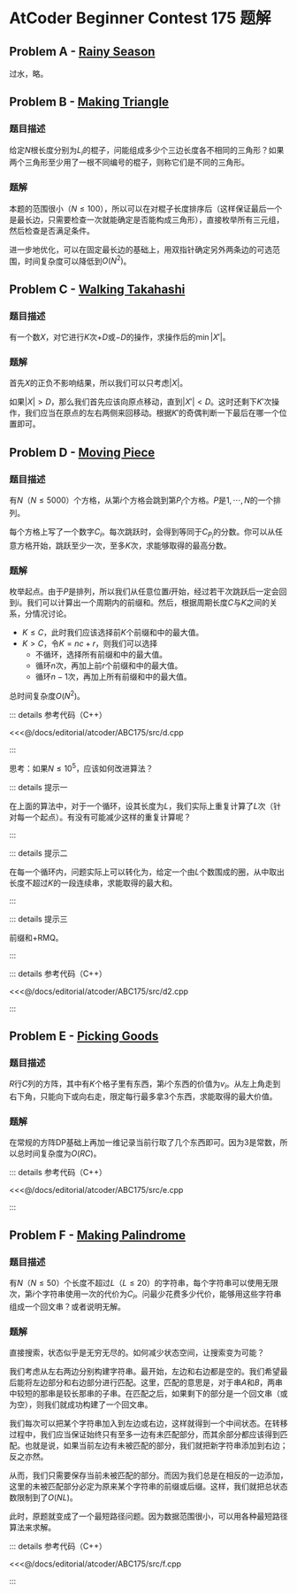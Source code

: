 # AtCoder Beginner Contest 175 题解

## Problem A - [Rainy Season](https://atcoder.jp/contests/abc175/tasks/abc175_a)

过水，略。

## Problem B - [Making Triangle](https://atcoder.jp/contests/abc175/tasks/abc175_b)

### 题目描述

给定$N$根长度分别为$L_i$的棍子，问能组成多少个三边长度各不相同的三角形？如果两个三角形至少用了一根不同编号的棍子，则称它们是不同的三角形。

### 题解

本题的范围很小（$N\leq100$），所以可以在对棍子长度排序后（这样保证最后一个是最长边，只需要检查一次就能确定是否能构成三角形），直接枚举所有三元组，然后检查是否满足条件。

进一步地优化，可以在固定最长边的基础上，用双指针确定另外两条边的可选范围，时间复杂度可以降低到$O(N^2)$。

## Problem C - [Walking Takahashi](https://atcoder.jp/contests/abc175/tasks/abc175_c)

### 题目描述

有一个数$X$，对它进行$K$次$+D$或$-D$的操作，求操作后的$\min|X'|$。

### 题解

首先$X$的正负不影响结果，所以我们可以只考虑$|X|$。

如果$|X|>D$，那么我们首先应该向原点移动，直到$|X'|<D$。这时还剩下$K'$次操作，我们应当在原点的左右两侧来回移动。根据$K'$的奇偶判断一下最后在哪一个位置即可。

## Problem D - [Moving Piece](https://atcoder.jp/contests/abc175/tasks/abc175_d)

### 题目描述

有$N$（$N\leq5000$）个方格，从第$i$个方格会跳到第$P_i$个方格。$P$是$1,\cdots,N$的一个排列。

每个方格上写了一个数字$C_i$。每次跳跃时，会得到等同于$C_{P_i}$的分数。你可以从任意方格开始，跳跃至少一次，至多$K$次，求能够取得的最高分数。

### 题解

枚举起点。由于$P$是排列，所以我们从任意位置$i$开始，经过若干次跳跃后一定会回到$i$。我们可以计算出一个周期内的前缀和。然后，根据周期长度$C$与$K$之间的关系，分情况讨论。

- $K\leq C$，此时我们应该选择前$K$个前缀和中的最大值。
- $K>C$，令$K=nc+r$，则我们可以选择
    - 不循环，选择所有前缀和中的最大值。
    - 循环$n$次，再加上前$r$个前缀和中的最大值。
    - 循环$n-1$次，再加上所有前缀和中的最大值。

总时间复杂度$O(N^2)$。

::: details 参考代码（C++）

<<<@/docs/editorial/atcoder/ABC175/src/d.cpp

:::

思考：如果$N\leq10^5$，应该如何改进算法？

::: details 提示一

在上面的算法中，对于一个循环，设其长度为$L$，我们实际上重复计算了$L$次（针对每一个起点）。有没有可能减少这样的重复计算呢？

:::

::: details 提示二

在每一个循环内，问题实际上可以转化为，给定一个由$L$个数围成的圈，从中取出长度不超过$K$的一段连续串，求能取得的最大和。

:::

::: details 提示三

前缀和+RMQ。

:::

::: details 参考代码（C++）

<<<@/docs/editorial/atcoder/ABC175/src/d2.cpp

:::

## Problem E - [Picking Goods](https://atcoder.jp/contests/abc175/tasks/abc175_e)

### 题目描述

$R$行$C$列的方阵，其中有$K$个格子里有东西，第$i$个东西的价值为$v_i$。从左上角走到右下角，只能向下或向右走，限定每行最多拿$3$个东西，求能取得的最大价值。

### 题解

在常规的方阵DP基础上再加一维记录当前行取了几个东西即可。因为$3$是常数，所以总时间复杂度为$O(RC)$。

::: details 参考代码（C++）

<<<@/docs/editorial/atcoder/ABC175/src/e.cpp

:::

## Problem F - [Making Palindrome](https://atcoder.jp/contests/abc175/tasks/abc175_f)

### 题目描述

有$N$（$N\leq50$）个长度不超过$L$（$L\leq20$）的字符串，每个字符串可以使用无限次，第$i$个字符串使用一次的代价为$C_i$。问最少花费多少代价，能够用这些字符串组成一个回文串？或者说明无解。

### 题解

直接搜索，状态似乎是无穷无尽的。如何减少状态空间，让搜索变为可能？

我们考虑从左右两边分别构建字符串。最开始，左边和右边都是空的。我们希望最后能将左边部分和右边部分进行匹配。这里，匹配的意思是，对于串$A$和$B$，两串中较短的那串是较长那串的子串。在匹配之后，如果剩下的部分是一个回文串（或为空），则我们就成功构建了一个回文串。

我们每次可以把某个字符串加入到左边或右边，这样就得到一个中间状态。在转移过程中，我们应当保证始终只有至多一边有未匹配部分，而其余部分都应该得到匹配。也就是说，如果当前左边有未被匹配的部分，我们就把新字符串添加到右边；反之亦然。

从而，我们只需要保存当前未被匹配的部分。而因为我们总是在相反的一边添加，这里的未被匹配部分必定为原来某个字符串的前缀或后缀。这样，我们就把总状态数限制到了$O(NL)$。

此时，原题就变成了一个最短路径问题。因为数据范围很小，可以用各种最短路径算法来求解。

::: details 参考代码（C++）

<<<@/docs/editorial/atcoder/ABC175/src/f.cpp

:::

<Utterances />
